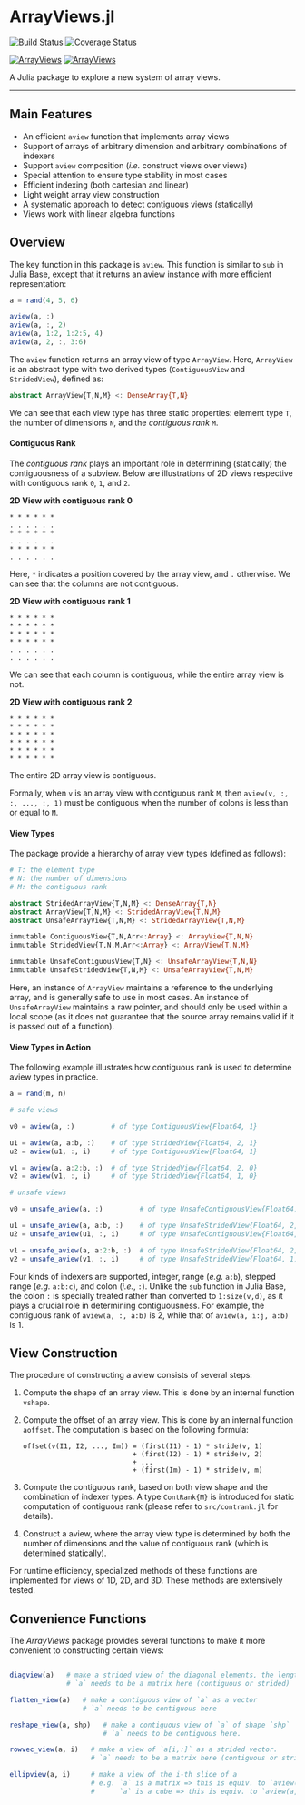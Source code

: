 # ArrayViews.jl

[![Build Status](https://travis-ci.org/JuliaLang/ArrayViews.jl.svg)](https://travis-ci.org/JuliaLang/ArrayViews.jl)
[![Coverage Status](https://coveralls.io/repos/JuliaLang/ArrayViews.jl/badge.svg)](https://coveralls.io/r/JuliaLang/ArrayViews.jl)

[![ArrayViews](http://pkg.julialang.org/badges/ArrayViews_0.3.svg)](http://pkg.julialang.org/?pkg=ArrayViews&ver=0.3)
[![ArrayViews](http://pkg.julialang.org/badges/ArrayViews_0.4.svg)](http://pkg.julialang.org/?pkg=ArrayViews&ver=0.4)

A Julia package to explore a new system of array views.


-----------------------------

## Main Features

- An efficient ``aview`` function that implements array views
- Support of arrays of arbitrary dimension and arbitrary combinations of indexers
- Support ``aview`` composition (*i.e.* construct views over views)
- Special attention to ensure type stability in most cases
- Efficient indexing (both cartesian and linear)
- Light weight array view construction
- A systematic approach to detect contiguous views (statically)
- Views work with linear algebra functions


## Overview

The key function in this package is ``aview``. This function is similar to ``sub`` in Julia Base, except that it returns an aview instance with more efficient representation:

```julia
a = rand(4, 5, 6)

aview(a, :)
aview(a, :, 2)
aview(a, 1:2, 1:2:5, 4)
aview(a, 2, :, 3:6)
```

The ``aview`` function returns an array view of type ``ArrayView``.
Here, ``ArrayView`` is an abstract type with two derived types (``ContiguousView`` and ``StridedView``), defined as:

```julia
abstract ArrayView{T,N,M} <: DenseArray{T,N}
```
We can see that each view type has three static properties: element type ``T``, the number of dimensions ``N``, and the *contiguous rank* ``M``.

#### Contiguous Rank

The *contiguous rank* plays an important role in determining (statically) the contiguousness of a subview. Below are illustrations of 2D views respective with contiguous rank ``0``, ``1``, and ``2``.

**2D View with contiguous rank 0**

```
* * * * * *
. . . . . .
* * * * * *
. . . . . .
* * * * * *
. . . . . .
```
Here, ``*`` indicates a position covered by the array view, and ``.`` otherwise. We can see that the columns are not contiguous.

**2D View with contiguous rank 1**

```
* * * * * *
* * * * * *
* * * * * *
* * * * * *
. . . . . .
. . . . . .
```
We can see that each column is contiguous, while the entire array view is not.


**2D View with contiguous rank 2**

```
* * * * * *
* * * * * *
* * * * * *
* * * * * *
* * * * * *
* * * * * *
```
The entire 2D array view is contiguous.


Formally, when ``v`` is an array view with contiguous rank ``M``, then ``aview(v, :, :, ..., :, 1)`` must be contiguous when the number of colons is less than or equal to ``M``.


#### View Types

The package provide a hierarchy of array view types (defined as follows):

```julia
# T: the element type
# N: the number of dimensions
# M: the contiguous rank

abstract StridedArrayView{T,N,M} <: DenseArray{T,N}
abstract ArrayView{T,N,M} <: StridedArrayView{T,N,M}
abstract UnsafeArrayView{T,N,M} <: StridedArrayView{T,N,M}

immutable ContiguousView{T,N,Arr<:Array} <: ArrayView{T,N,N}
immutable StridedView{T,N,M,Arr<:Array} <: ArrayView{T,N,M}

immutable UnsafeContiguousView{T,N} <: UnsafeArrayView{T,N,N}
immutable UnsafeStridedView{T,N,M} <: UnsafeArrayView{T,N,M}
```

Here, an instance of ``ArrayView`` maintains a reference to the underlying array, and is generally safe to use in most cases. An instance of ``UnsafeArrayView`` maintains a raw pointer, and should only be used within a local scope (as it does not guarantee that the source array remains valid if it is passed out of a function).


#### View Types in Action

The following example illustrates how contiguous rank is used to determine aview types in practice.

```julia
a = rand(m, n)

# safe views

v0 = aview(a, :)         # of type ContiguousView{Float64, 1}

u1 = aview(a, a:b, :)    # of type StridedView{Float64, 2, 1}
u2 = aview(u1, :, i)     # of type ContiguousView{Float64, 1}

v1 = aview(a, a:2:b, :)  # of type StridedView{Float64, 2, 0}
v2 = aview(v1, :, i)     # of type StridedView{Float64, 1, 0}

# unsafe views

v0 = unsafe_aview(a, :)         # of type UnsafeContiguousView{Float64, 1}

u1 = unsafe_aview(a, a:b, :)    # of type UnsafeStridedView{Float64, 2, 1}
u2 = unsafe_aview(u1, :, i)     # of type UnsafeContiguousView{Float64, 1}

v1 = unsafe_aview(a, a:2:b, :)  # of type UnsafeStridedView{Float64, 2, 0}
v2 = unsafe_aview(v1, :, i)     # of type UnsafeStridedView{Float64, 1, 0}
```

Four kinds of indexers are supported, integer, range (*e.g.* ``a:b``), stepped range (*e.g.* ``a:b:c``), and colon (*i.e.*, ``:``).
Unlike the ``sub`` function in Julia Base, the colon ``:`` is specially treated rather than converted to ``1:size(v,d)``, as it plays a crucial role in determining contiguousness. For example, the contiguous rank of ``aview(a, :, a:b)`` is 2, while that of ``aview(a, i:j, a:b)`` is 1.


## View Construction

The procedure of constructing a aview consists of several steps:

1. Compute the shape of an array view. This is done by an internal function ``vshape``.

2. Compute the offset of an array view. This is done by an internal function ``aoffset``. The computation is based on the following formula:

    ```
    offset(v(I1, I2, ..., Im)) = (first(I1) - 1) * stride(v, 1)
                               + (first(I2) - 1) * stride(v, 2)
                               + ...
                               + (first(Im) - 1) * stride(v, m)
    ```

3. Compute the contiguous rank, based on both view shape and the combination of indexer types. A type ``ContRank{M}`` is introduced for static computation of contiguous rank (please refer to ``src/contrank.jl`` for details).

4. Construct a aview, where the array view type is determined by both the number of dimensions and the value of contiguous rank (which is determined statically).

For runtime efficiency, specialized methods of these functions are implemented for views of 1D, 2D, and 3D. These methods are extensively tested.


## Convenience Functions

The *ArrayViews* package provides several functions to make it more convenient to constructing certain views:

```julia

diagview(a)   # make a strided view of the diagonal elements, the length is `min(size(a)...)`
              # `a` needs to be a matrix here (contiguous or strided)

flatten_view(a)   # make a contiguous view of `a` as a vector
                  # `a` needs to be contiguous here

reshape_view(a, shp)   # make a contiguous view of `a` of shape `shp`
                       # `a` needs to be contiguous here.

rowvec_view(a, i)   # make a view of `a[i,:]` as a strided vector.
                    # `a` needs to be a matrix here (contiguous or strided)

ellipview(a, i)     # make a view of the i-th slice of a
                    # e.g. `a` is a matrix => this is equiv. to `aview(a, :, i)`
                    #      `a` is a cube => this is equiv. to `aview(a, :, :, i)`, etc.
```
